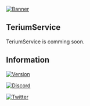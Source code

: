 [![Banner](https://i.imgur.com/YGVJEqu.png)](https://terium.cloud)
## TeriumService
TeriumService is comming soon.
  	
## Information
[![Version](https://img.shields.io/badge/Terium%20Cloud%20Version-v1.0--SNAPSHOT%20(NOT%20RELEASED)-blue?style=for-the-badge&logo=appveyor)](https://terium.cloud)

[![Discord](https://img.shields.io/badge/Discord%20Server-JOIN%20NOW-%237289da?style=for-the-badge&logo=discord)](https://discord.com/invite/5VrY59sffQ)

[![Twitter](https://img.shields.io/twitter/follow/teriumservice?color=%231DA1F2&logo=twitter&style=for-the-badge)](https://twitter.com/@teriumservice)
